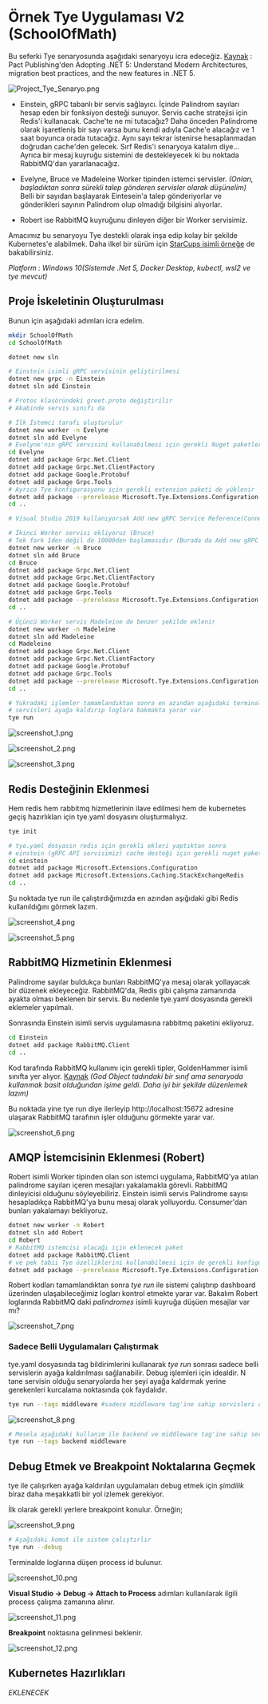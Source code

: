 ﻿# Örnek Tye Uygulaması V2 (SchoolOfMath)

Bu seferki Tye senaryosunda aşağıdaki senaryoyu icra edeceğiz. [Kaynak](https://www.packtpub.com/product/adopting-net-5/9781800560567) : Pact Publishing'den Adopting .NET 5: Understand Modern Architectures, migration best practices, and the new features in .NET 5.

![Project_Tye_Senaryo.png](./assets/Project_Tye_Senaryo.png)

- Einstein, gRPC tabanlı bir servis sağlayıcı. İçinde Palindrom sayıları hesap eden bir fonksiyon desteği sunuyor. Servis cache stratejisi için Redis'i kullanacak. 
Cache'te ne mi tutacağız? Daha önceden Palindrome olarak işaretleniş bir sayı varsa bunu kendi adıyla Cache'e alacağız ve 1 saat boyunca orada tutacağız. Aynı sayı tekrar istenirse hesaplanmadan doğrudan cache'den gelecek. Sırf Redis'i senaryoya katalım diye...
Ayrıca bir mesaj kuyruğu sistemini de destekleyecek ki bu noktada RabbitMQ'dan yararlanacağız.

- Evelyne, Bruce ve Madeleine Worker tipinden istemci servisler. _(Onları, başladıktan sonra sürekli talep gönderen servisler olarak düşünelim)_ Belli bir sayıdan başlayarak Eintesein'a talep gönderiyorlar ve gönderikleri sayının Palindrom olup olmadığı bilgisini alıyorlar.

- Robert ise RabbitMQ kuyruğunu dinleyen diğer bir Worker servisimiz.

Amacımız bu senaryoyu Tye destekli olarak inşa edip kolay bir şekilde Kubernetes'e alabilmek. Daha ilkel bir sürüm için [StarCups isimli örneğe](https://github.com/buraksenyurt/tye_sample) de bakabilirsiniz.

_Platform : Windows 10(Sistemde .Net 5, Docker Desktop, kubectl, wsl2 ve tye mevcut)_

## Proje İskeletinin Oluşturulması

Bunun için aşağıdaki adımları icra edelim.

```bash
mkdir SchoolOfMath
cd SchoolOfMath

dotnet new sln

# Einstein isimli gRPC servisinin geliştirilmesi
dotnet new grpc -n Einstein
dotnet sln add Einstein

# Protos klasöründeki greet.proto değiştirilir
# Akabinde servis sınıfı da

# İlk İstemci tarafı oluşturulur
dotnet new worker -n Evelyne
dotnet sln add Evelyne
# Evelyne'nin gRPC servisini kullanabilmesi için gerekli Nuget paketleri eklenir.
cd Evelyne
dotnet add package Grpc.Net.Client
dotnet add package Grpc.Net.ClientFactory
dotnet add package Google.Protobuf
dotnet add package Grpc.Tools
# Ayrıca Tye konfigurasyonu için gerekli extension paketi de yüklenir
dotnet add package --prerelease Microsoft.Tye.Extensions.Configuration
cd ..

# Visual Studio 2019 kullanıyorsak Add new gRPC Service Reference(Connected Services kısmından) ile Einstein'daki proto dosyasının fiziki adresi gösterilerek gerekli proxy tipinin üretilmesi kolayca sağlanabilir.

# İkinci Worker servisi ekliyoruz (Bruce)
# Tek fark 1den değil de 10000den başlamasıdır (Burada da Add new gRPC servis yapmayı unutmayalım)
dotnet new worker -n Bruce
dotnet sln add Bruce
cd Bruce
dotnet add package Grpc.Net.Client
dotnet add package Grpc.Net.ClientFactory
dotnet add package Google.Protobuf
dotnet add package Grpc.Tools
dotnet add package --prerelease Microsoft.Tye.Extensions.Configuration
cd ..

# Üçüncü Worker servis Madeleine de benzer şekilde eklenir
dotnet new worker -n Madeleine
dotnet sln add Madeleine
cd Madeleine
dotnet add package Grpc.Net.Client
dotnet add package Grpc.Net.ClientFactory
dotnet add package Google.Protobuf
dotnet add package Grpc.Tools
dotnet add package --prerelease Microsoft.Tye.Extensions.Configuration
cd ..

# Yukradaki işlemler tamamlandıktan sonra en azından aşağıdaki terminal komutu ile 
# servisleri ayağa kaldırıp loglara bakmakta yarar var
tye run
```

![screenshot_1.png](./assets/screenshot_1.png)

![screenshot_2.png](./assets/screenshot_2.png)

![screenshot_3.png](./assets/screenshot_3.png)

## Redis Desteğinin Eklenmesi

Hem redis hem rabbitmq hizmetlerinin ilave edilmesi hem de kubernetes geçiş hazırlıkları için tye.yaml dosyasını oluşturmalıyız.

```bash
tye init

# tye.yaml dosyasın redis için gerekli ekleri yaptıktan sonra
# einstein (gRPC API servisimiz) cache desteği için gerekli nuget paketleri eklenir
cd einstein
dotnet add package Microsoft.Extensions.Configuration
dotnet add package Microsoft.Extensions.Caching.StackExchangeRedis
cd ..
```

Şu noktada tye run ile çalıştırdığımızda en azından aşığıdaki gibi Redis kullanıldığını görmek lazım.

![screenshot_4.png](./assets/screenshot_4.png)

![screenshot_5.png](./assets/screenshot_5.png)

## RabbitMQ Hizmetinin Eklenmesi

Palindrome sayılar buldukça bunları RabbitMQ'ya mesaj olarak yollayacak bir düzenek ekleyeceğiz. RabbitMQ'da, Redis gibi çalışma zamanında ayakta olması beklenen bir servis. Bu nedenle tye.yaml dosyasında gerekli eklemeler yapılmalı.

Sonrasında Einstein isimli servis uygulamasına rabbitmq paketini ekliyoruz.

```bash
cd Einstein
dotnet add package RabbitMQ.Client
cd ..
```

Kod tarafında RabbitMQ kullanımı için gerekli tipler, GoldenHammer isimli sınıfta yer alıyor. [Kaynak](https://github.com/PacktPublishing/Adopting-.NET-5--Architecture-Migration-Best-Practices-and-New-Features/tree/master/Chapter04/microservicesapp) 
_(God Object tadındaki bir sınıf ama senaryoda kullanmak basit olduğundan işime geldi. Daha iyi bir şekilde düzenlemek lazım)_

Bu noktada yine tye run diye ilerleyip http://localhost:15672 adresine ulaşarak RabbitMQ tarafının işler olduğunu görmekte yarar var.

![screenshot_6.png](./assets/screenshot_6.png)

## AMQP İstemcisinin Eklenmesi (Robert)

Robert isimli Worker tipinden olan son istemci uygulama, RabbitMQ'ya atılan palindrome sayıları içeren mesajları yakalamakla görevli. RabbitMQ dinleyicisi olduğunu söyleyebiliriz. Einstein isimli servis Palindrome sayısı hesapladıkça RabbitMQ'ya bunu mesaj olarak yolluyordu. Consumer'dan bunları yakalamayı bekliyoruz.

```bash
dotnet new worker -n Robert
dotnet sln add Robert
cd Robert
# RabbitMQ istemcisi olacağı için eklenecek paket
dotnet add package RabbitMQ.Client
# ve pek tabii Tye özelliklerini kullanabilmesi için de gerekli konfigurasyon paketi
dotnet add package --prerelease Microsoft.Tye.Extensions.Configuration
```

Robert kodları tamamlandıktan sonra _tye run_ ile sistemi çalıştırıp dashboard üzerinden ulaşabileceğimiz logları kontrol etmekte yarar var. Bakalım Robert loglarında RabbitMQ daki _palindromes_ isimli kuyruğa düşüen mesajlar var mı?

![screenshot_7.png](./assets/screenshot_7.png)

### Sadece Belli Uygulamaları Çalıştırmak

tye.yaml dosyasında tag bildirimlerini kullanarak _tye run_ sonrası sadece belli servislerin ayağa kaldırılması sağlanabilir. Debug işlemleri için idealdir. N tane servisin olduğu senaryolarda her şeyi ayağa kaldırmak yerine gerekenleri kurcalama noktasında çok faydalıdır.

```bash
tye run --tags middleware #sadece middleware tag'ine sahip servisleri çalıştırır.
```

![screenshot_8.png](./assets/screenshot_8.png)

```bash
# Mesela aşağıdaki kullanım ile backend ve middleware tag'ine sahip servisler ayağa kaldırılır
tye run --tags backend middleware
```

## Debug Etmek ve Breakpoint Noktalarına Geçmek

tye ile çalışırken ayağa kaldırılan uygulamaları debug etmek için _şimdilik_ biraz daha meşakkatli bir yol izlemek gerekiyor.

İlk olarak gerekli yerlere breakpoint konulur. Örneğin;

![screenshot_9.png](./assets/screenshot_9.png)

```bash
# Aşağıdaki komut ile sistem çalıştırlır
tye run --debug
```

Terminalde loglarına düşen process id bulunur.

![screenshot_10.png](./assets/screenshot_10.png)

__Visual Studio -> Debug -> Attach to Process__ adımları kullanılarak ilgili process çalışma zamanına alınır.

![screenshot_11.png](./assets/screenshot_11.png)

__Breakpoint__ noktasına gelinmesi beklenir.

![screenshot_12.png](./assets/screenshot_12.png)

## Kubernetes Hazırlıkları

_EKLENECEK_